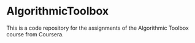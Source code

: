 # AlgorithmicToolbox

This is a code repository for the assignments of the Algorithmic Toolbox course from Coursera.
